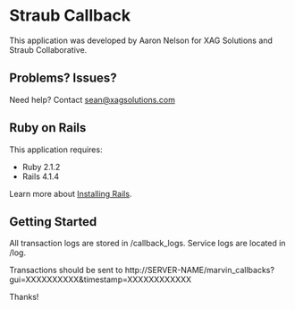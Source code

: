 Straub Callback
================

This application was developed by Aaron Nelson for XAG Solutions and Straub Collaborative. 

Problems? Issues?
-----------

Need help? Contact sean@xagsolutions.com

Ruby on Rails
-------------

This application requires:

- Ruby 2.1.2
- Rails 4.1.4

Learn more about [Installing Rails](http://railsapps.github.io/installing-rails.html).

Getting Started
---------------

All transaction logs are stored in /callback_logs. Service logs are located in /log.

Transactions should be sent to http://SERVER-NAME/marvin_callbacks?gui=XXXXXXXXXX&timestamp=XXXXXXXXXXXX

Thanks!
